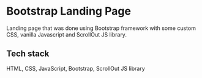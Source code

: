 # Bootstrap Landing Page

Landing page that was done using Bootstrap framework with some custom CSS, vanilla Javascript and ScrollOut JS library.

## Tech stack

HTML, CSS, JavaScript, Bootstrap, ScrollOut JS library
